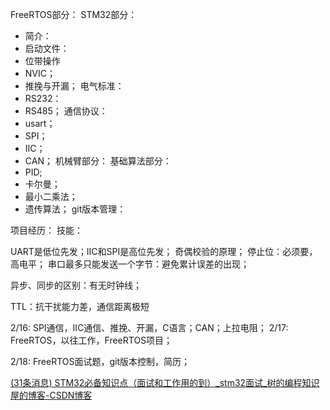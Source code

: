 FreeRTOS部分：
STM32部分：
- 简介：
- 启动文件：
- 位带操作
- NVIC；
- 推挽与开漏；
电气标准：
- RS232：
- RS485；
通信协议：
- usart；
- SPI；
- IIC；
- CAN；
机械臂部分：
基础算法部分：
- PID;
- 卡尔曼；
- 最小二乘法；
- 遗传算法；
git版本管理：
 

项目经历：
技能：



UART是低位先发；IIC和SPI是高位先发；
奇偶校验的原理；
停止位：必须要，高电平；
串口最多只能发送一个字节：避免累计误差的出现；

异步、同步的区别：有无时钟线； 


TTL：抗干扰能力差，通信距离极短


2/16:
SPI通信，IIC通信、推挽、开漏，C语言；CAN；上拉电阻；
2/17:
FreeRTOS，以往工作，FreeRTOS项目；

2/18:
FreeRTOS面试题，git版本控制，简历；


[(31条消息) STM32必备知识点（面试和工作用的到）_stm32面试_树的编程知识屋的博客-CSDN博客](https://blog.csdn.net/qq_54806957/article/details/124322445)